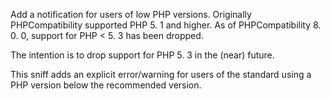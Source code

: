 Add a notification for users of low PHP versions.
Originally PHPCompatibility supported PHP 5. 1 and higher. 
As of PHPCompatibility 8. 0. 0, support for PHP < 5. 3 has been dropped. 

The intention is to drop support for PHP 5. 3 in the (near) future. 

This sniff adds an explicit error/warning for users of the standard
using a PHP version below the recommended version.